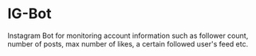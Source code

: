 # IG-Bot
Instagram Bot for monitoring account information such as follower count, number of posts, max number of likes, a certain followed user's feed etc.
